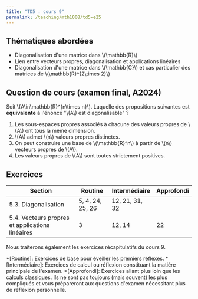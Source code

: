 ```yaml
---
title: "TD5 : cours 9"
permalink: /teaching/mth1008/td5-e25
---
```


## Thématiques abordées
- Diagonalisation d'une matrice dans \\(\mathbb{R}\\)
- Lien entre vecteurs propres, diagonalisation et applications linéaires
- Diagonalisation d'une matrice dans \\(\mathbb{C}\\) et cas particulier des matrices de \\(\mathbb{R}^{2\times 2}\\)

## Question de cours (examen final, A2024)

Soit \\(A\in\mathbb{R}^{n\times n}\\). Laquelle des propositions suivantes est **équivalente** à l'énoncé "\\(A\\) est diagonalisable" ?

1. Les sous-espaces propres associés à chacune des valeurs propres de \\(A\\) ont tous la même dimension.
2. \\(A\\) admet \\(n\\) valeurs propres distinctes.
3. On peut construire une base de \\(\mathbb{R}^n\\) à partir de \\(n\\) vecteurs propres de \\(A\\).
4. Les valeurs propres de \\(A\\) sont toutes strictement positives.

## Exercices

| Section                                         | Routine          | Intermédiaire  | Approfondi |
| ----------------------------------------------- | ---------------- | -------------- | ---------- |
| 5.3. Diagonalisation                            | 5, 4, 24, 25, 26 | 12, 21, 31, 32 |            |
| 5.4. Vecteurs propres et applications linéaires | 3                | 12, 14         | 22         |

Nous traiterons également les exercices récapitulatifs du cours 9.

*[Routine]: Exercices de base pour éveiller les premiers réflexes.
*[Intermédiaire]: Exercices de calcul ou réflexion constituant la matière principale de l'examen.
*[Approfondi]: Exercices allant plus loin que les calculs classiques. Ils ne sont pas toujours (mais souvent) les plus compliqués et vous prépareront aux questions d'examen nécessitant plus de réflexion personnelle.